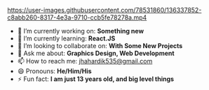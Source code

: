 https://user-images.githubusercontent.com/78531860/136337852-c8abb260-8317-4e3a-9710-ccb5fe78278a.mp4



- 🔭 I’m currently working on: **Something new**
- 🌱 I’m currently learning: **React.JS**
- 👯 I’m looking to collaborate on: **With Some New Projects**
- 💬 Ask me about: **Graphics Design, Web Development**
- 📫 How to reach me: [jhahardik535@gmail.com](jhahardik535@gmail.com)
- 😄 Pronouns: **He/Him/His**
- ⚡ Fun fact: **I am just 13 years old, and big level things**
